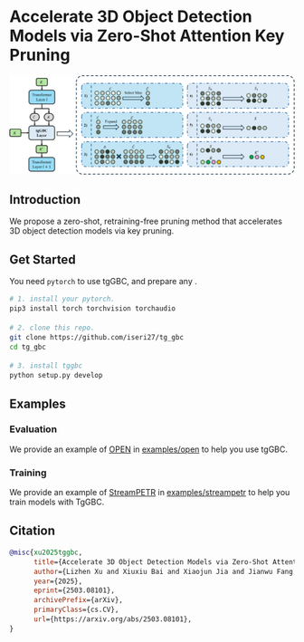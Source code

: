 # Accelerate 3D Object Detection Models via Zero-Shot Attention Key Pruning

![](figs/gbc.png)

## Introduction

We propose a zero-shot, retraining-free pruning method that accelerates 3D object detection models via key pruning.

## Get Started

You need `pytorch` to use tgGBC, and prepare any .

```bash
# 1. install your pytorch.
pip3 install torch torchvision torchaudio

# 2. clone this repo.
git clone https://github.com/iseri27/tg_gbc
cd tg_gbc

# 3. install tggbc
python setup.py develop
```

## Examples

### Evaluation

We provide an example of [OPEN](https://github.com/AlmoonYsl/OPEN) in [examples/open](examples/open/README.md) to help you use tgGBC.

### Training

We provide an example of [StreamPETR](https://github.com/exiawsh/StreamPETR) in [examples/streampetr](examples/streampetr/README.md) to help you train models with TgGBC.

## Citation

```bib
@misc{xu2025tggbc,
      title={Accelerate 3D Object Detection Models via Zero-Shot Attention Key Pruning}, 
      author={Lizhen Xu and Xiuxiu Bai and Xiaojun Jia and Jianwu Fang and Shanmin Pang},
      year={2025},
      eprint={2503.08101},
      archivePrefix={arXiv},
      primaryClass={cs.CV},
      url={https://arxiv.org/abs/2503.08101}, 
}
```